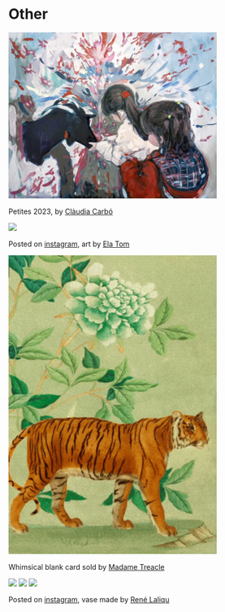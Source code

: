 # Other

<img src=".pix/petites.jpeg" style="width:410px; height: auto;">

Petites 2023, by [Clàudia Carbó](https://claudiacarboduran.com/)

<img src=".pix/ela_tom.avif" style="width:410px; height: auto;">

Posted on [instagram](https://www.instagram.com/p/Cuyj-eZoxU-/?utm_source=ig_web_button_share_sheet&igsh=MzRlODBiNWFlZA==), art by [Ela Tom](https://elatom.wixsite.com/ela-tom#!Home/mainPage)

<img src=".pix/madame_treacle_RS152.gif" style="width:410px; height: auto;">

Whimsical blank card sold by [Madame Treacle](https://madametreacle.com/product/rs152/)

<img src=".pix/rene_lalique_vase1.avif" style="width:410px; height: auto;">
<img src=".pix/rene_lalique_vase2.avif" style="width:410px; height: auto;">
<img src=".pix/rene_lalique_vase3.avif" style="width:410px; height: auto;">

Posted on [instagram](https://www.instagram.com/p/Ctrf2kwsp69/?utm_source=ig_web_copy_link&igsh=MzRlODBiNWFlZA==), vase made by [René Laliqu](https://en.wikipedia.org/wiki/Ren%C3%A9_Lalique)



